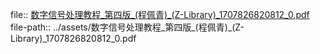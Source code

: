 file:: [数字信号处理教程_第四版_(程佩青)_(Z-Library)_1707826820812_0.pdf](../assets/数字信号处理教程_第四版_(程佩青)_(Z-Library)_1707826820812_0.pdf)
file-path:: ../assets/数字信号处理教程_第四版_(程佩青)_(Z-Library)_1707826820812_0.pdf
